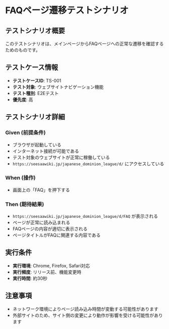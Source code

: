 # FAQページ遷移テストシナリオ

## テストシナリオ概要

このテストシナリオは、メインページからFAQページへの正常な遷移を確認するためのものです。

## テストケース情報

- **テストケースID**: TS-001
- **テスト対象**: ウェブサイトナビゲーション機能
- **テスト種別**: E2Eテスト
- **優先度**: 高

## テストシナリオ詳細

### Given (前提条件)
- ブラウザが起動している
- インターネット接続が可能である
- テスト対象のウェブサイトが正常に稼働している
- `https://seesaawiki.jp/japanese_dominion_league/d/` にアクセスしている

### When (操作)
- 画面上の「FAQ」を押下する

### Then (期待結果)
- `https://seesaawiki.jp/japanese_dominion_league/d/FAQ` が表示される
- ページが正常に読み込まれる
- FAQページの内容が適切に表示される
- ページタイトルがFAQに関連する内容である

## 実行条件

- **実行環境**: Chrome, Firefox, Safari対応
- **実行頻度**: リリース前、機能変更時
- **実行時間**: 約30秒

## 注意事項

- ネットワーク環境によりページ読み込み時間が変動する可能性があります
- 外部サイトのため、サイト側の変更により動作が影響を受ける可能性があります